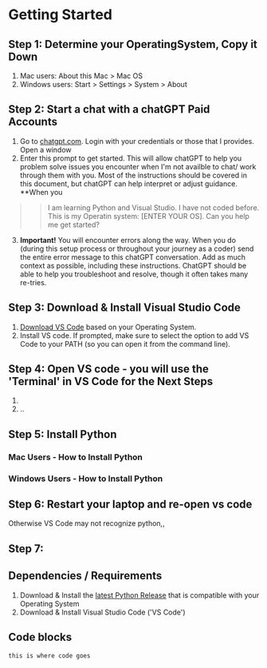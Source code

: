 # Getting Started

## Step 1: Determine your OperatingSystem, Copy it Down
1. Mac users: About this Mac > Mac OS
2. Windows users: Start > Settings > System > About

## Step 2: Start a chat with  a chatGPT Paid Accounts
1. Go to [chatgpt.com](chatgpt.com). Login with your credentials or those that I provides. Open a window
2. Enter this prompt to get started. This will allow chatGPT to help you problem solve issues you encounter when I'm not availble to chat/ work through them with you.  Most of the instructions should be covered in this document, but chatGPT can help interpret or adjust guidance. **When you 
>>I am learning Python and Visual Studio. I have not coded before.  This is my Operatin system: [ENTER YOUR OS].  Can you help me get started?

3. **Important!** You will encounter errors along the way. When you do (during this setup process or throughout your journey as a coder) send the entire error message to this chatGPT conversation. Add as much context as possible, including these instructions. ChatGPT should be able to help you troubleshoot and resolve, though it often takes many re-tries. 

## Step 3: Download & Install Visual Studio Code 
1. [Download VS Code](https://code.visualstudio.com/) based on your Operating System. 
2. Install VS code. If prompted, make sure to select the option to add VS Code to your PATH (so you can open it from the command line).

## Step 4: Open VS code - you will use the 'Terminal' in VS Code for the Next Steps
1.  
2. ..

## Step 5: Install Python 

### Mac Users - How to Install Python

### Windows Users - How to Install Python

## Step 6: Restart your laptop and re-open vs code
Otherwise VS Code may not recognize python,,

## Step 7: 

##
## Dependencies / Requirements
1. Download & Install the [latest Python Release](https://www.python.org/downloads/) that is compatible with your Operating System
2. Download & Install Visual Studio Code ('VS Code')

## Code blocks
```
this is where code goes
```